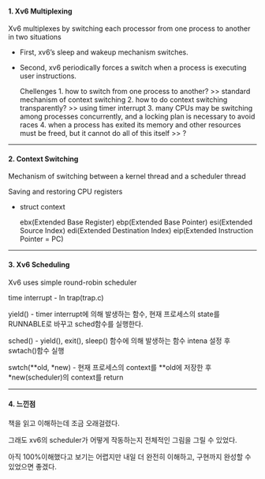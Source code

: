 #### 1. Xv6 Multiplexing

Xv6 multiplexes by switching each processor from one process to another in two
situations

- First, xv6’s sleep and wakeup mechanism switches.

- Second, xv6 periodically forces a switch when a process is executing user instructions.

	Chellenges
      1. how to switch from one process to another? >> standard mechanism of context switching
      2. how to do context switching transparently? >> using timer interrupt
      3. many CPUs may be switching among processes concurrently, and a locking plan is necessary to avoid races
      4. when a process has exited its memory and other resources must be freed, but it cannot do all of this itself >> ?

---

#### 2. Context Switching

Mechanism of switching between a kernel thread and a scheduler thread

Saving and restoring CPU registers

- struct context 

	ebx(Extended Base Register)
	ebp(Extended Base Pointer)
	esi(Extended Source Index)
	edi(Extended Destination Index)
	eip(Extended Instruction Pointer = PC)

---

#### 3. Xv6 Scheduling

Xv6 uses simple round-robin scheduler

time interrupt - In trap(trap.c)

yield() - timer interrupt에 의해 발생하는 함수, 현재 프로세스의 state를 RUNNABLE로 바꾸고 sched함수를 실행한다. 

sched() - yield(), exit(), sleep() 함수에 의해 발생하는 함수 intena 설정 후 swtach()함수 실행

swtch(**old, *new) - 현재 프로세스의 context를 **old에 저장한 후 *new(scheduler)의 context를 return

---

#### 4. 느낀점

책을 읽고 이해하는데 조금 오래걸렸다.

그래도 xv6의 scheduler가 어떻게 작동하는지 전체적인 그림을 그릴 수 있었다.

아직 100%이해했다고 보기는 어렵지만 내일 더 완전히 이해하고, 구현까지 완성할 수 있었으면 좋겠다.

